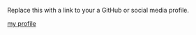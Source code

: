 Replace this with a link to your a GitHub or social media profile.

[my profile](https://github.com/tleumukan)
